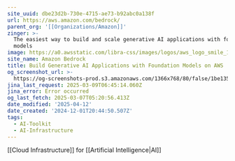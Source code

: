 ```yaml
---
site_uuid: dbe23d2b-730e-4715-ae73-b92abc0a138f
url: https://aws.amazon.com/bedrock/
parent_org: '[[Organizations/Amazon]]'
zinger: >-
  The easiest way to build and scale generative AI applications with foundation
  models
image: https://a0.awsstatic.com/libra-css/images/logos/aws_logo_smile_1200x630.png
site_name: Amazon Bedrock
title: Build Generative AI Applications with Foundation Models on AWS
og_screenshot_url: >-
  https://og-screenshots-prod.s3.amazonaws.com/1366x768/80/false/1be135e96b98cec1a8f05fc1a93211f36238018444b9fe99ceb19c24f4d10ae1.jpeg
jina_last_request: 2025-03-09T06:45:14.060Z
jina_error: Error occurred
og_last_fetch: 2025-03-07T05:20:56.413Z
date_modified: '2025-04-12'
date_created: '2024-12-01T20:44:50.507Z'
tags:
  - AI-Toolkit
  - AI-Infrastructure
---
```















































































































[[Cloud Infrastructure]] for [[Artificial Intelligence|AI]]
